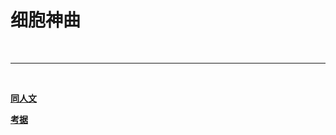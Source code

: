 # 细胞神曲

<br>

***

<br>

**[同人文](https://liangzhixiaotutu.github.io/chapter_1.1.html "Title")**

**[考据](https://liangzhixiaotutu.github.io/chapter_1.2.html "Title")**


